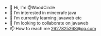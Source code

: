- 👋 Hi, I’m @WoodCircle
- 👀 I’m interested in minecrafe java
- 🌱 I’m currently learning javaweb etc
- 💞️ I’m looking to collaborate on javaweb
- 📫 How to reach me 2627825268@qq.com

<!---
WoodCircle/WoodCircle is a ✨ special ✨ repository because its `README.md` (this file) appears on your GitHub profile.
You can click the Preview link to take a look at your changes.
--->
